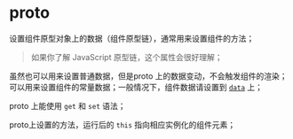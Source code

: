 # proto

设置组件原型对象上的数据（组件原型链），通常用来设置组件的方法；

> 如果你了解 JavaScript 原型链，这个属性会很好理解；

虽然也可以用来设置普通数据，但是proto 上的数据变动，不会触发组件的渲染；可以用来设置组件的常量数据；一般情况下，组件数据请设置到 [`data`](./comp_option_data.md) 上；

proto 上能使用 `get` 和 `set` 语法；

proto上设置的方法，运行后的 `this` 指向相应实例化的组件元素；

<code-view src="/demo/chapter3/test-btn-proto/package.json" style="height:500px;"></code-view>